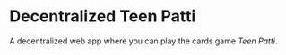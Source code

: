 # Decentralized Teen Patti

A decentralized web app where you can play the cards game _Teen Patti_.
